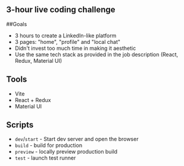 ## 3-hour live coding challenge

##Goals

- 3 hours to create a LinkedIn-like platform
- 3 pages: "home", "profile" and "local chat"
- Didn't invest too much time in making it aesthetic
- Use the same tech stack as provided in the job description (React, Redux, Material UI)

## Tools

- Vite
- React + Redux
- Material UI

## Scripts

- `dev`/`start` - Start dev server and open the browser
- `build` - build for production
- `preview` - locally preview production build
- `test` - launch test runner
